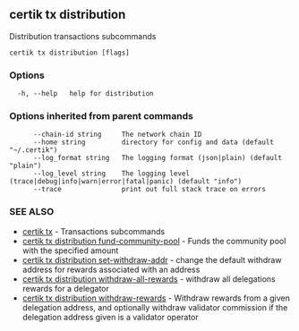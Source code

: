 ## certik tx distribution

Distribution transactions subcommands

```
certik tx distribution [flags]
```

### Options

```
  -h, --help   help for distribution
```

### Options inherited from parent commands

```
      --chain-id string     The network chain ID
      --home string         directory for config and data (default "~/.certik")
      --log_format string   The logging format (json|plain) (default "plain")
      --log_level string    The logging level (trace|debug|info|warn|error|fatal|panic) (default "info")
      --trace               print out full stack trace on errors
```

### SEE ALSO

* [certik tx](certik_tx.md)	 - Transactions subcommands
* [certik tx distribution fund-community-pool](certik_tx_distribution_fund-community-pool.md)	 - Funds the community pool with the specified amount
* [certik tx distribution set-withdraw-addr](certik_tx_distribution_set-withdraw-addr.md)	 - change the default withdraw address for rewards associated with an address
* [certik tx distribution withdraw-all-rewards](certik_tx_distribution_withdraw-all-rewards.md)	 - withdraw all delegations rewards for a delegator
* [certik tx distribution withdraw-rewards](certik_tx_distribution_withdraw-rewards.md)	 - Withdraw rewards from a given delegation address, and optionally withdraw validator commission if the delegation address given is a validator operator


